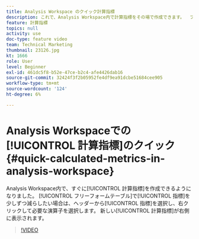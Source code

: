 ```yaml
---
title: Analysis Workspace のクイック計算指標
description: これで、Analysis Workspace内で計算指標をその場で作成できます。  フリーフォームテーブルでいくつかの指標を使用して、変化の割合や除算を簡単に実行したい場合は、ヘッダーから指標を選択し、右クリックして必要な演算子を選択します。  新しい計算指標が右側に表示されます。
feature: 計算指標
topics: null
activity: use
doc-type: feature video
team: Technical Marketing
thumbnail: 23126.jpg
kt: 1666
role: User
level: Beginner
exl-id: 461dc5f8-b52e-47ce-b2c4-afe4426dab16
source-git-commit: 32424f3f2b05952fe4df9ea91dcbe51684cee905
workflow-type: tm+mt
source-wordcount: '124'
ht-degree: 6%

---
```


# Analysis Workspaceでの[!UICONTROL 計算指標]のクイック {#quick-calculated-metrics-in-analysis-workspace}

Analysis Workspace内で、すぐに[!UICONTROL 計算指標]を作成できるようになりました。  [!UICONTROL フリーフォームテーブル]で[!UICONTROL 指標]を少しずつ減らしたい場合は、ヘッダーから[!UICONTROL 指標]を選択し、右クリックして必要な演算子を選択します。  新しい[!UICONTROL 計算指標]が右側に表示されます。

>[!VIDEO](https://video.tv.adobe.com/v/23126/?quality=12)
